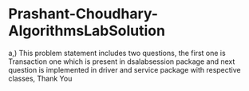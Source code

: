 # Prashant-Choudhary-AlgorithmsLabSolution
a,) This problem statement includes two questions, the first one is Transaction one which is present in dsalabsession package and next question is implemented in driver 
and service package with respective classes,
Thank You
